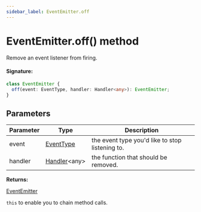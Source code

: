 ```yaml
---
sidebar_label: EventEmitter.off
---
```


# EventEmitter.off() method

Remove an event listener from firing.

#### Signature:

```typescript
class EventEmitter {
  off(event: EventType, handler: Handler<any>): EventEmitter;
}
```

## Parameters

| Parameter | Type                                         | Description                                     |
| --------- | -------------------------------------------- | ----------------------------------------------- |
| event     | [EventType](./puppeteer.eventtype.md)        | the event type you'd like to stop listening to. |
| handler   | [Handler](./puppeteer.handler.md)&lt;any&gt; | the function that should be removed.            |

**Returns:**

[EventEmitter](./puppeteer.eventemitter.md)

`this` to enable you to chain method calls.

